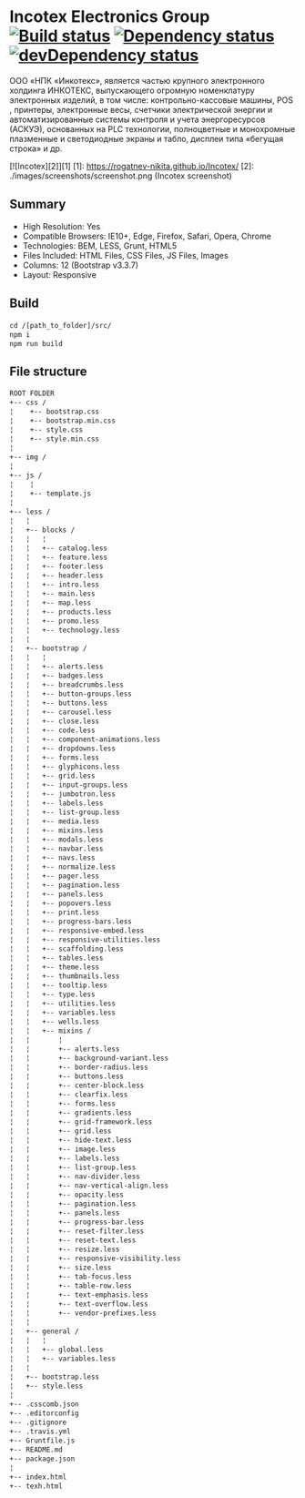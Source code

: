 # Incotex Electronics Group [![Build status][travis-image]][travis-url] [![Dependency status][dependency-image]][dependency-url] [![devDependency status][dev-dependency-image]][dev-dependency-url]

ООО «НПК «Инкотекс», является частью крупного электронного холдинга ИНКОТЕКС, выпускающего огромную номенклатуру электронных изделий, в том числе: контрольно-кассовые машины, POS , принтеры, электронные весы, счетчики электрической энергии и автоматизированные системы контроля и учета энергоресурсов (АСКУЭ), основанных на PLC технологии, полноцветные и монохромные плазменные и светодиодные экраны и табло, дисплеи типа «бегущая строка» и др.

[![Incotex][2]][1]
  [1]: https://rogatnev-nikita.github.io/Incotex/
  [2]: ./images/screenshots/screenshot.png (Incotex screenshot)

## Summary
* High Resolution: Yes
* Compatible Browsers: IE10+, Edge, Firefox, Safari, Opera, Chrome
* Technologies: BEM, LESS, Grunt, HTML5
* Files Included: HTML Files, CSS Files, JS Files, Images
* Columns: 12 (Bootstrap v3.3.7)
* Layout: Responsive

## Build
    cd /[path_to_folder]/src/
    npm i  
    npm run build

## File structure
    ROOT FOLDER
    +-- css /
    ¦    +-- bootstrap.css
    ¦    +-- bootstrap.min.css
    ¦    +-- style.css
    ¦    +-- style.min.css
    ¦
    +-- img /
    ¦
    +-- js /
    ¦    ¦
    ¦    +-- template.js
    ¦
    +-- less /
    ¦   ¦  
    ¦   +-- blocks /
    ¦   ¦   ¦
    ¦   ¦   +-- catalog.less
    ¦   ¦   +-- feature.less
    ¦   ¦   +-- footer.less
    ¦   ¦   +-- header.less
    ¦   ¦   +-- intro.less
    ¦   ¦   +-- main.less
    ¦   ¦   +-- map.less
    ¦   ¦   +-- products.less
    ¦   ¦   +-- promo.less
    ¦   ¦   +-- technology.less
    ¦   ¦   
    ¦   +-- bootstrap /
    ¦   ¦   ¦
    ¦   ¦   +-- alerts.less
    ¦   ¦   +-- badges.less
    ¦   ¦   +-- breadcrumbs.less
    ¦   ¦   +-- button-groups.less
    ¦   ¦   +-- buttons.less
    ¦   ¦   +-- carousel.less
    ¦   ¦   +-- close.less
    ¦   ¦   +-- code.less
    ¦   ¦   +-- component-animations.less
    ¦   ¦   +-- dropdowns.less
    ¦   ¦   +-- forms.less
    ¦   ¦   +-- glyphicons.less
    ¦   ¦   +-- grid.less
    ¦   ¦   +-- input-groups.less
    ¦   ¦   +-- jumbotron.less
    ¦   ¦   +-- labels.less
    ¦   ¦   +-- list-group.less
    ¦   ¦   +-- media.less
    ¦   ¦   +-- mixins.less
    ¦   ¦   +-- modals.less
    ¦   ¦   +-- navbar.less
    ¦   ¦   +-- navs.less
    ¦   ¦   +-- normalize.less
    ¦   ¦   +-- pager.less
    ¦   ¦   +-- pagination.less
    ¦   ¦   +-- panels.less
    ¦   ¦   +-- popovers.less
    ¦   ¦   +-- print.less
    ¦   ¦   +-- progress-bars.less
    ¦   ¦   +-- responsive-embed.less
    ¦   ¦   +-- responsive-utilities.less
    ¦   ¦   +-- scaffolding.less
    ¦   ¦   +-- tables.less
    ¦   ¦   +-- theme.less
    ¦   ¦   +-- thumbnails.less
    ¦   ¦   +-- tooltip.less
    ¦   ¦   +-- type.less
    ¦   ¦   +-- utilities.less
    ¦   ¦   +-- variables.less
    ¦   ¦   +-- wells.less
    ¦   ¦   +-- mixins /
    ¦   ¦       ¦
    ¦   ¦       +-- alerts.less
    ¦   ¦       +-- background-variant.less
    ¦   ¦       +-- border-radius.less
    ¦   ¦       +-- buttons.less
    ¦   ¦       +-- center-block.less
    ¦   ¦       +-- clearfix.less
    ¦   ¦       +-- forms.less
    ¦   ¦       +-- gradients.less
    ¦   ¦       +-- grid-framework.less
    ¦   ¦       +-- grid.less
    ¦   ¦       +-- hide-text.less
    ¦   ¦       +-- image.less
    ¦   ¦       +-- labels.less
    ¦   ¦       +-- list-group.less
    ¦   ¦       +-- nav-divider.less
    ¦   ¦       +-- nav-vertical-align.less
    ¦   ¦       +-- opacity.less
    ¦   ¦       +-- pagination.less
    ¦   ¦       +-- panels.less
    ¦   ¦       +-- progress-bar.less
    ¦   ¦       +-- reset-filter.less
    ¦   ¦       +-- reset-text.less
    ¦   ¦       +-- resize.less
    ¦   ¦       +-- responsive-visibility.less
    ¦   ¦       +-- size.less
    ¦   ¦       +-- tab-focus.less
    ¦   ¦       +-- table-row.less
    ¦   ¦       +-- text-emphasis.less
    ¦   ¦       +-- text-overflow.less
    ¦   ¦       +-- vendor-prefixes.less
    ¦   ¦   
    ¦   +-- general /
    ¦   ¦   ¦
    ¦   ¦   +-- global.less
    ¦   ¦   +-- variables.less
    ¦   ¦
    ¦   +-- bootstrap.less
    ¦   +-- style.less
    ¦
    +-- .csscomb.json
    +-- .editorconfig
    +-- .gitignore
    +-- .travis.yml
    +-- Gruntfile.js
    +-- README.md
    +-- package.json
    ¦
    +-- index.html
    +-- texh.html

[travis-image]: https://travis-ci.org/rogatnev-nikita/Incotex.svg?branch=master
[travis-url]: https://travis-ci.org/rogatnev-nikita/Incotex

[dependency-image]: https://david-dm.org/rogatnev-nikita/Incotex.svg?style=flat-square
[dependency-url]: https://david-dm.org/rogatnev-nikita/Incotex

[dev-dependency-image]: https://david-dm.org/rogatnev-nikita/Incotex/dev-status.svg?style=flat-square
[dev-dependency-url]: https://david-dm.org/rogatnev-nikita/Incotex#info=devDependencies
